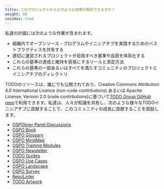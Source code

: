 ```yaml
---
title: このプロジェクトからどのような成果が期待できますか？
weight: 80
noindex: true
---
```


私達の計画には次のような作業が含まれます。

* 組織内でオープンソース・プログラムやイニシアチブを実践するためのベストプラクティスを共有する
* 適切に運営されるプロジェクトが目指すべき基準や品質を体系化する
* これらの基準の達成と維持を容易にするツールと測定方法
* これらの基準の一部あるいはすべてを満たすコミュニティのプロジェクトとイニシアチブのディレクトリ

TODOのリソースは、誰にでも公開されており、Creative Commons Attribution 4.0 International Licence (non-code contirbutions) あるいは Apache License, Version 2.0 (code contirbutions)に基づいて[TODO Group GitHub repo](https://github.com/todogroup)で利用できます。私達は、人々が知識を共有し、次のような様々なTODOイニシアチブに貢献することで、このコミュニティの成長に貢献することを奨励します。

* [OSPOlogy Panel Discussions](https://github.com/todogroup/ospology/tree/main/meetings)
* [OSPO Book](https://github.com/todogroup/ospology/tree/main/ospo-book)
* [OSPO Glossary](https://ospoglossary.todogroup.org/)
* [OSPO MindMap](https://github.com/todogroup/ospology/tree/main/ospo-mindmap)
* [OSPO Training Modules](https://github.com/todogroup/ospo101)
* [OSPO Newsletter](https://github.com/todogroup/ospology/tree/main/newsletter)
* [TODO Guides](https://github.com/todogroup/todogroup.org/tree/main/content/en/guides)
* [OSPO Use Cases](https://github.com/todogroup/todogroup.org/tree/main/content/en/blog)
* [OSPO Landscape](https://github.com/todogroup/ospolandscape)
* [OSPO Survey](https://github.com/todogroup/osposurvey)
* [RepoLinter](https://github.com/todogroup/repolinter)
* [TODO Artwork](https://github.com/todogroup/artwork)
